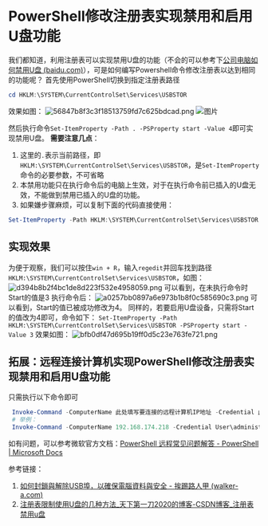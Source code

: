 # PowerShell修改注册表实现禁用和启用U盘功能
我们都知道，利用注册表可以实现禁用U盘的功能（不会的可以参考下[公司电脑如何禁用U盘 (baidu.com)](https://baijiahao.baidu.com/s?id=1711677291142123259)），可是如何编写Powershell命令修改注册表以达到相同的功能呢？
首先使用PowerShell切换到指定注册表路径
```powershell
cd HKLM:\SYSTEM\CurrentControlSet\Services\USBSTOR
```
效果如图：
![56847b8f3c3f18513759fd7c625bdcad.png](56847b8f3c3f18513759fd7c625bdcad.png)
![图片](https://user-images.githubusercontent.com/57973265/167260225-df30d06f-b5ce-4ec1-8b7e-52b890bf6dfd.png)

然后执行命令`Set-ItemProperty -Path . -PSProperty start -Value 4`即可实现禁用U盘。
**需要注意几点**：
1. 这里的`.`表示当前路径，即`HKLM:\SYSTEM\CurrentControlSet\Services\USBSTOR`，是`Set-ItemProperty`命令的必要参数，不可省略
2. 本禁用功能只在执行命令后的电脑上生效，对于在执行命令前已插入的U盘无效，不能做到禁用已插入的U盘的功能。
3. 如果嫌步骤麻烦，可以复制下面的代码直接使用：
```powershell
Set-ItemProperty -Path HKLM:\SYSTEM\CurrentControlSet\Services\USBSTOR -PSProperty start -Value 4
```
## 实现效果
为便于观察，我们可以按住`win + R`，输入`regedit`并回车找到路径`HKLM:\SYSTEM\CurrentControlSet\Services\USBSTOR`，如图：
![d394b8b2f4bc1de8d223f532e4958059.png](d394b8b2f4bc1de8d223f532e4958059.png)
可以看到，在未执行命令时Start的值是3
执行命令后：
![a0257bb0897a6e973b1b8f0c585690c3.png](a0257bb0897a6e973b1b8f0c585690c3.png)
可以看到，Start的值已被成功修改为4。
同样的，若要启用U盘设备，只需将Start的值改为4即可，命令如下：
`Set-ItemProperty -Path HKLM:\SYSTEM\CurrentControlSet\Services\USBSTOR -PSProperty start -Value 3`
效果如图：
![bfb0df47d695b19ff0d5c23e763fe721.png](bfb0df47d695b19ff0d5c23e763fe721.png)
## 拓展：远程连接计算机实现PowerShell修改注册表实现禁用和启用U盘功能
只需执行以下命令即可
```powershell
 Invoke-Command -ComputerName 此处填写要连接的远程计算机IP地址 -Credential 此处填写要连接的用户名\administrator -scriptblock {Set-ItemProperty HKLM:\SYSTEM\CurrentControlSet\Services\USBSTOR -PSProperty start -Value 4}
 # 举例：
 Invoke-Command -ComputerName 192.168.174.218 -Credential User\administrator -scriptblock {Set-ItemProperty HKLM:\SYSTEM\CurrentControlSet\Services\USBSTOR -PSProperty start -Value 4}
```
如有问题，可以参考微软官方文档：[PowerShell 远程常见问题解答 - PowerShell | Microsoft Docs](https://docs.microsoft.com/zh-cn/powershell/scripting/learn/remoting/powershell-remoting-faq?view=powershell-7.2)

参考链接：
1. [如何封鎖與解除USB埠，以確保電腦資料與安全 - 挨踢路人甲 (walker-a.com)](https://walker-a.com/archives/3701#:~:text=%E5%9C%A8%E3%80%8CHKEY_LOCAL_MACHINESYSTEMCurrentControlSetServicesUSBSTOR%E3%80%8D%E8%B7%AF%E5%BE%91%E4%B8%8B%E6%89%BE%E5%88%B0%E3%80%8CStart%E3%80%8D%E9%A0%85%E7%9B%AE%E4%BE%86%E4%BF%AE%E6%94%B9%EF%BC%88%E5%A6%82%E4%B8%8B%E5%9C%96%EF%BC%89%E3%80%82,%E5%B0%87%E3%80%8CStart%E3%80%8D%E4%BF%AE%E6%94%B9%E7%82%BA%E3%80%8C4%E3%80%8D%E4%B8%A6%E6%8C%89%E4%B8%8B%E3%80%94%E7%A2%BA%E5%AE%9A%E3%80%95%E5%8D%B3%E5%8F%AF%E5%B0%87USB%E7%9A%84%E5%8A%9F%E8%83%BD%E9%97%9C%E9%96%89%EF%BC%8C%E6%83%B3%E8%A6%81%E6%89%93%E9%96%8B%E5%86%8D%E5%B0%87%E5%85%B6%E5%80%BC%E6%94%B9%E7%82%BA3%E5%8D%B3%E5%8F%AF%E6%81%A2%E5%BE%A9%EF%BC%8C%E6%98%AF%E4%B8%8D%E6%98%AF%E5%BE%88%E7%B0%A1%E5%96%AE%E5%91%A2%EF%BC%9F)
2. [注册表限制使用U盘的几种方法_天下第一刀2020的博客-CSDN博客_注册表禁用u盘](https://blog.csdn.net/lovegod12/article/details/4161124)
